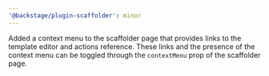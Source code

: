 ```yaml
---
'@backstage/plugin-scaffolder': minor
---
```


Added a context menu to the scaffolder page that provides links to the template editor and actions reference. These links and the presence of the context menu can be toggled through the `contextMenu` prop of the scaffolder page.
